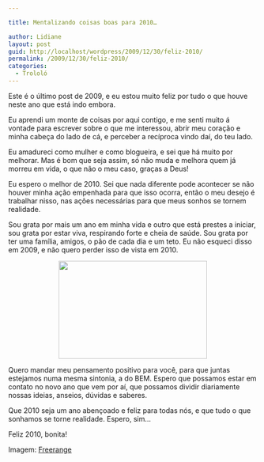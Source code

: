 ```yaml
---

title: Mentalizando coisas boas para 2010…

author: Lidiane
layout: post
guid: http://localhost/wordpress/2009/12/30/feliz-2010/
permalink: /2009/12/30/feliz-2010/
categories:
  - Trololó
---
```

Este é o último post de 2009, e eu estou muito feliz por tudo o que houve neste ano que está indo embora.

Eu aprendi um monte de coisas por aqui contigo, e me senti muito á vontade para escrever sobre o que me interessou, abrir meu coração e minha cabeça do lado de cá, e perceber a recíproca vindo daí, do teu lado.<!--more-->

Eu amadureci como mulher e como blogueira, e sei que há muito por melhorar. Mas é bom que seja assim, só não muda e melhora quem já morreu em vida, o que não o meu caso, graças a Deus!

Eu espero o melhor de 2010. Sei que nada diferente pode acontecer se não houver minha ação empenhada para que isso ocorra, então o meu desejo é trabalhar nisso, nas ações necessárias para que meus sonhos se tornem realidade.

Sou grata por mais um ano em minha vida e outro que está prestes a iniciar, sou grata por estar viva, respirando forte e cheia de saúde. Sou grata por ter uma família, amigos, o pão de cada dia e um teto. Eu não esqueci disso em 2009, e não quero perder isso de vista em 2010.

<p style="text-align: center;">
  <a href="http://www.trololodemulher.com.br/blog/wp-content/uploads/2009/12/freerangestock.com_.jpg"><img class="size-medium wp-image-3993  aligncenter" title="freerangestock.com" src="http://www.trololodemulher.com.br/blog/wp-content/uploads/2009/12/freerangestock.com_-300x198.jpg" alt="" width="300" height="198" /></a>
</p>

Quero mandar meu pensamento positivo para você, para que juntas estejamos numa mesma sintonia, a do BEM. Espero que possamos estar em contato no novo ano que vem por aí, que possamos dividir diariamente nossas ideias, anseios, dúvidas e saberes.

Que 2010 seja um ano abençoado e feliz para todas nós, e que tudo o que sonhamos se torne realidade. Espero, sim…

Feliz 2010, bonita!

Imagem: <a href="http://freerangestock.com/" target="_blank">Freerange</a>
